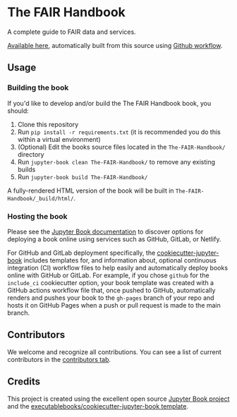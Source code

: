 # The FAIR Handbook

A complete guide to FAIR data and services. 

[Available here](https://dualslash.github.io/The-FAIR-Handbook/intro.html), automatically built from this source using [Github workflow](https://docs.github.com/en/actions/learn-github-actions/understanding-github-actions).

## Usage

### Building the book

If you'd like to develop and/or build the The FAIR Handbook book, you should:

1. Clone this repository
2. Run `pip install -r requirements.txt` (it is recommended you do this within a virtual environment)
3. (Optional) Edit the books source files located in the `The-FAIR-Handbook/` directory
4. Run `jupyter-book clean The-FAIR-Handbook/` to remove any existing builds
5. Run `jupyter-book build The-FAIR-Handbook/`

A fully-rendered HTML version of the book will be built in `The-FAIR-Handbook/_build/html/`.

### Hosting the book

Please see the [Jupyter Book documentation](https://jupyterbook.org/publish/web.html) to discover options for deploying a book online using services such as GitHub, GitLab, or Netlify.

For GitHub and GitLab deployment specifically, the [cookiecutter-jupyter-book](https://github.com/executablebooks/cookiecutter-jupyter-book) includes templates for, and information about, optional continuous integration (CI) workflow files to help easily and automatically deploy books online with GitHub or GitLab. For example, if you chose `github` for the `include_ci` cookiecutter option, your book template was created with a GitHub actions workflow file that, once pushed to GitHub, automatically renders and pushes your book to the `gh-pages` branch of your repo and hosts it on GitHub Pages when a push or pull request is made to the main branch.

## Contributors

We welcome and recognize all contributions. You can see a list of current contributors in the [contributors tab](https://github.com/dualslash/The-FAIR-Handbook/graphs/contributors).

## Credits

This project is created using the excellent open source [Jupyter Book project](https://jupyterbook.org/) and the [executablebooks/cookiecutter-jupyter-book template](https://github.com/executablebooks/cookiecutter-jupyter-book).
